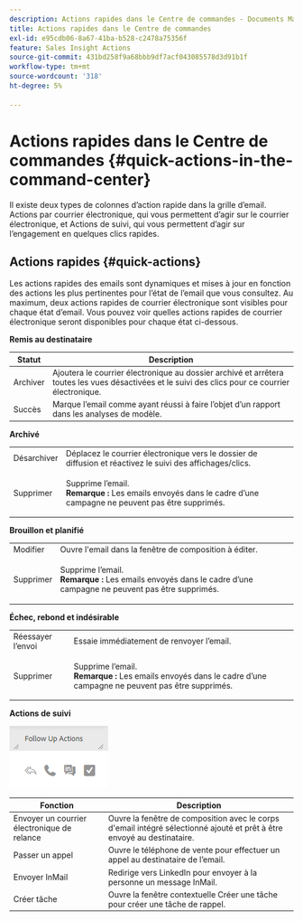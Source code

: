 ```yaml
---
description: Actions rapides dans le Centre de commandes - Documents Marketo - Documentation du produit
title: Actions rapides dans le Centre de commandes
exl-id: e95cdb06-8a67-41ba-b528-c2478a75356f
feature: Sales Insight Actions
source-git-commit: 431bd258f9a68bbb9df7acf043085578d3d91b1f
workflow-type: tm+mt
source-wordcount: '318'
ht-degree: 5%

---
```


# Actions rapides dans le Centre de commandes {#quick-actions-in-the-command-center}

Il existe deux types de colonnes d’action rapide dans la grille d’email. Actions par courrier électronique, qui vous permettent d’agir sur le courrier électronique, et Actions de suivi, qui vous permettent d’agir sur l’engagement en quelques clics rapides.

## Actions rapides {#quick-actions}

Les actions rapides des emails sont dynamiques et mises à jour en fonction des actions les plus pertinentes pour l’état de l’email que vous consultez. Au maximum, deux actions rapides de courrier électronique sont visibles pour chaque état d’email. Vous pouvez voir quelles actions rapides de courrier électronique seront disponibles pour chaque état ci-dessous.

**Remis au destinataire**

| Statut | Description |
|---|---|
| Archiver | Ajoutera le courrier électronique au dossier archivé et arrêtera toutes les vues désactivées et le suivi des clics pour ce courrier électronique. |
| Succès | Marque l’email comme ayant réussi à faire l’objet d’un rapport dans les analyses de modèle. |

**Archivé**

<table> 
 <colgroup> 
  <col> 
  <col> 
 </colgroup> 
 <tbody> 
  <tr> 
   <td>Désarchiver</td> 
   <td>Déplacez le courrier électronique vers le dossier de diffusion et réactivez le suivi des affichages/clics.</td> 
  </tr> 
  <tr> 
   <td>Supprimer</td> 
   <td><p>Supprime l’email.<br><strong>Remarque :</strong> Les emails envoyés dans le cadre d’une campagne ne peuvent pas être supprimés.</p></td> 
  </tr> 
 </tbody> 
</table>

**Brouillon et planifié**

<table> 
 <colgroup> 
  <col> 
  <col> 
 </colgroup> 
 <tbody> 
  <tr> 
   <td>Modifier</td> 
   <td>Ouvre l'email dans la fenêtre de composition à éditer.</td> 
  </tr> 
  <tr> 
   <td>Supprimer</td> 
   <td><p>Supprime l’email.<br><strong>Remarque :</strong> Les emails envoyés dans le cadre d’une campagne ne peuvent pas être supprimés.</p></td> 
  </tr> 
 </tbody> 
</table>

**Échec, rebond et indésirable**

<table> 
 <colgroup> 
  <col> 
  <col> 
 </colgroup> 
 <tbody> 
  <tr> 
   <td>Réessayer l’envoi</td> 
   <td>Essaie immédiatement de renvoyer l’email.</td> 
  </tr> 
  <tr> 
   <td>Supprimer</td> 
   <td><p>Supprime l’email.<br><strong>Remarque :</strong> Les emails envoyés dans le cadre d’une campagne ne peuvent pas être supprimés.</p></td> 
  </tr> 
 </tbody> 
</table>

**Actions de suivi**

![](assets/quick-actions-in-the-command-center-1.png)

| Fonction | Description |
|---|---|
| Envoyer un courrier électronique de relance | Ouvre la fenêtre de composition avec le corps d&#39;email intégré sélectionné ajouté et prêt à être envoyé au destinataire. |
| Passer un appel | Ouvre le téléphone de vente pour effectuer un appel au destinataire de l’email. |
| Envoyer InMail | Redirige vers LinkedIn pour envoyer à la personne un message InMail. |
| Créer tâche | Ouvre la fenêtre contextuelle Créer une tâche pour créer une tâche de rappel. |
